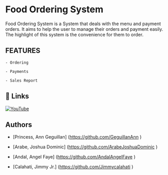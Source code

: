 #  Food Ordering System

 Food Ordering System is a System that deals with the menu and payment orders. It aims to help the user to manage their orders and payment easily. The highlight of this system is the convenience for them to order.

## FEATURES

    - Ordering

    - Payments

    - Sales Report 

## 🔗 Links

[![YouTube](https://m.youtube.com/style=for-the-badge&logo=ko-fi&logoColor=white)](https://katherineoelsner.com/)

## Authors

- [Princess, Ann Geguillan] (https://github.com/GeguillanAnn )

- [Arabe, Joshua Dominic] (https://github.com/ArabeJoshuaDominic ) 

- [Andal, Angel Faye] (https://github.com/AndalAngelFaye )

- [Calahati, Jimmy Jr.] (https://github.com/Jimmycalahati ) 
